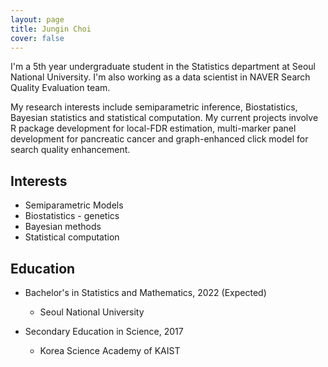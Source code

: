 ```yaml
---
layout: page
title: Jungin Choi
cover: false
---
```


I'm a 5th year undergraduate student in the Statistics department at Seoul National University. I'm also working as a data scientist in NAVER Search Quality Evaluation team. 

My research interests include semiparametric inference, Biostatistics, Bayesian statistics and statistical computation. My current projects involve R package development for local-FDR estimation, multi-marker panel development for pancreatic cancer and graph-enhanced click model for search quality enhancement. 


## Interests

* Semiparametric Models
* Biostatistics - genetics
* Bayesian methods
* Statistical computation

## Education

* Bachelor's in Statistics and Mathematics, 2022 (Expected)
  * Seoul National University 

* Secondary Education in Science, 2017
  * Korea Science Academy of KAIST
  
